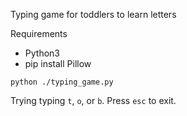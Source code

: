 Typing game for toddlers to learn letters

Requirements
- Python3
- pip install Pillow

`python ./typing_game.py`

Trying typing `t`, `o`, or `b`. Press `esc` to exit.
